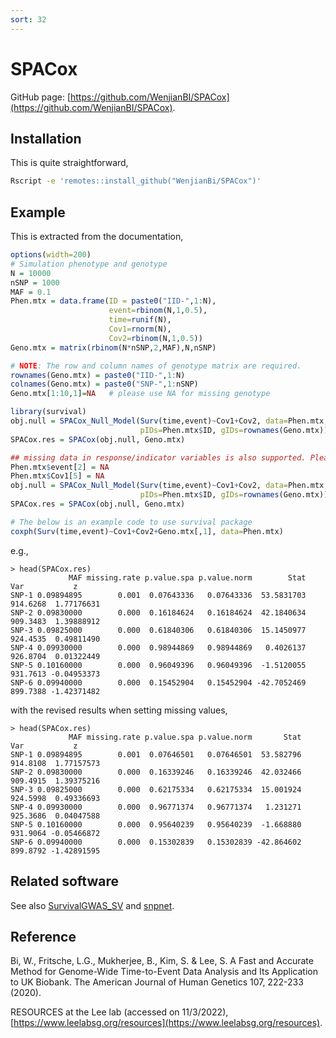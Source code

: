 ```yaml
---
sort: 32
---
```


# SPACox

GitHub page: [https://github.com/WenjianBI/SPACox](https://github.com/WenjianBI/SPACox).

## Installation

This is quite straightforward,

```bash
Rscript -e 'remotes::install_github("WenjianBi/SPACox")'
```

## Example

This is extracted from the documentation,

```R
options(width=200)
# Simulation phenotype and genotype
N = 10000
nSNP = 1000
MAF = 0.1
Phen.mtx = data.frame(ID = paste0("IID-",1:N),
                      event=rbinom(N,1,0.5),
                      time=runif(N),
                      Cov1=rnorm(N),
                      Cov2=rbinom(N,1,0.5))
Geno.mtx = matrix(rbinom(N*nSNP,2,MAF),N,nSNP)

# NOTE: The row and column names of genotype matrix are required.
rownames(Geno.mtx) = paste0("IID-",1:N)
colnames(Geno.mtx) = paste0("SNP-",1:nSNP)
Geno.mtx[1:10,1]=NA   # please use NA for missing genotype

library(survival)
obj.null = SPACox_Null_Model(Surv(time,event)~Cov1+Cov2, data=Phen.mtx,
                             pIDs=Phen.mtx$ID, gIDs=rownames(Geno.mtx))
SPACox.res = SPACox(obj.null, Geno.mtx)

## missing data in response/indicator variables is also supported. Please do not remove pIDs of subjects with missing data, the program will do it.
Phen.mtx$event[2] = NA
Phen.mtx$Cov1[5] = NA
obj.null = SPACox_Null_Model(Surv(time,event)~Cov1+Cov2, data=Phen.mtx,
                             pIDs=Phen.mtx$ID, gIDs=rownames(Geno.mtx))
SPACox.res = SPACox(obj.null, Geno.mtx)

# The below is an example code to use survival package
coxph(Surv(time,event)~Cov1+Cov2+Geno.mtx[,1], data=Phen.mtx)
```

e.g.,

```
> head(SPACox.res)
             MAF missing.rate p.value.spa p.value.norm        Stat      Var           z
SNP-1 0.09894895        0.001  0.07643336   0.07643336  53.5831703 914.6268  1.77176631
SNP-2 0.09830000        0.000  0.16184624   0.16184624  42.1840634 909.3483  1.39888912
SNP-3 0.09825000        0.000  0.61840306   0.61840306  15.1450977 924.4535  0.49811490
SNP-4 0.09930000        0.000  0.98944869   0.98944869   0.4026137 926.8704  0.01322449
SNP-5 0.10160000        0.000  0.96049396   0.96049396  -1.5120055 931.7613 -0.04953373
SNP-6 0.09940000        0.000  0.15452904   0.15452904 -42.7052469 899.7388 -1.42371482
```

with the revised results when setting missing values,

```
> head(SPACox.res)
             MAF missing.rate p.value.spa p.value.norm       Stat      Var           z
SNP-1 0.09894895        0.001  0.07646501   0.07646501  53.582796 914.8108  1.77157573
SNP-2 0.09830000        0.000  0.16339246   0.16339246  42.032466 909.4915  1.39375216
SNP-3 0.09825000        0.000  0.62175334   0.62175334  15.001924 924.5998  0.49336693
SNP-4 0.09930000        0.000  0.96771374   0.96771374   1.231271 925.3686  0.04047588
SNP-5 0.10160000        0.000  0.95640239   0.95640239  -1.668880 931.9064 -0.05466872
SNP-6 0.09940000        0.000  0.15302839   0.15302839 -42.864602 899.8792 -1.42891595
```

## Related software

See also [SurvivalGWAS_SV](https://cambridge-ceu.github.io/csd3/applications/SurvivalGWAS_SV.html) and [snpnet](https://cambridge-ceu.github.io/csd3/R/snpnet.html).

## Reference

Bi, W., Fritsche, L.G., Mukherjee, B., Kim, S. & Lee, S. A Fast and Accurate Method for Genome-Wide Time-to-Event Data Analysis and Its Application to UK Biobank. The American Journal of Human Genetics 107, 222-233 (2020).

RESOURCES at the Lee lab (accessed on 11/3/2022), [https://www.leelabsg.org/resources](https://www.leelabsg.org/resources).
